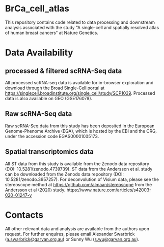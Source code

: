 # BrCa_cell_atlas
This repository contains code related to data processing and downstream analysis associated with the study "A single-cell and spatially resolved atlas of human breast cancers" at Nature Genetics. 

# Data Availability
## processed & filtered scRNA-Seq data
All processed scRNA-seq data is available for in-browser exploration and download through the Broad Single-Cell portal at https://singlecell.broadinstitute.org/single_cell/study/SCP1039. Processed data is also available on GEO (GSE176078).

## Raw scRNA-Seq data
Raw scRNA-Seq data from this study has been deposited in the European Genome-Phenome Archive (EGA), which is hosted by the EBI and the CRG, under the accession code EGAS00001005173. 

## Spatial transcriptomics data
All ST data from this study is available from the Zenodo data repository (DOI: 10.5281/zenodo.4739739). ST data from the Andersson et al. study can be downloaded from the Zenodo data repository (DOI: 10.5281/zenodo.3957257). For deconvolution of Visium data, please see the stereoscope method at https://github.com/almaan/stereoscope from the Andersson et al (2020) study. https://www.nature.com/articles/s42003-020-01247-y

# Contacts
All other relevant data and analysis are available from the authors upon request. For further enquires, please email Alexander Swarbrick (a.swarbrick@garvan.org.au) or Sunny Wu (s.wu@garvan.org.au).
